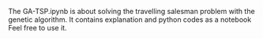 The GA-TSP.ipynb is about solving the travelling salesman problem with the genetic algorithm.
It contains explanation and python codes as a notebook
Feel free to use it.

